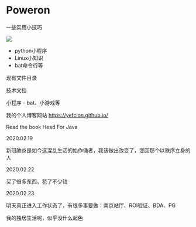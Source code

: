 # Poweron
一些实用小技巧

![]( https://visitor-badge.glitch.me/badge?page_id=<p34w56e14r48t4454gfd4g610gd45gt131f3s1fdg246541>) 

- python小程序
- Linux小知识
- bat命令行等



现有文件目录

技术文档

小程序 - bat、小游戏等



我的个人博客网站 https://yefcion.github.io/



Read the book Head For Java



2020.02.19

新冠肺炎是如今这混乱生活的始作俑者，我该做出改变了，变回那个以秩序立身的人



2020.02.22

买了很多东西，花了不少钱



2020.02.23

明天真正进入工作状态了，有很多事要做：南京站厅、ROI验证、BDA、PG

我的独居生活呢，似乎没什么起色
